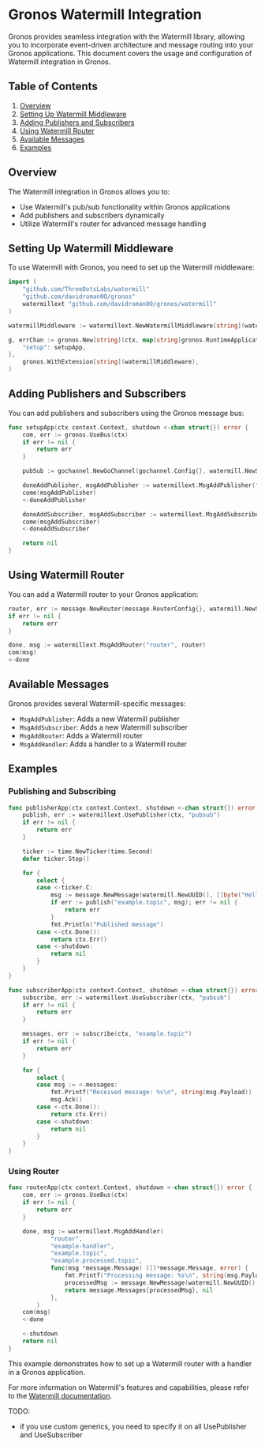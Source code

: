 # Gronos Watermill Integration

Gronos provides seamless integration with the Watermill library, allowing you to incorporate event-driven architecture and message routing into your Gronos applications. This document covers the usage and configuration of Watermill integration in Gronos.

## Table of Contents

1. [Overview](#overview)
2. [Setting Up Watermill Middleware](#setting-up-watermill-middleware)
3. [Adding Publishers and Subscribers](#adding-publishers-and-subscribers)
4. [Using Watermill Router](#using-watermill-router)
5. [Available Messages](#available-messages)
6. [Examples](#examples)

## Overview

The Watermill integration in Gronos allows you to:

- Use Watermill's pub/sub functionality within Gronos applications
- Add publishers and subscribers dynamically
- Utilize Watermill's router for advanced message handling

## Setting Up Watermill Middleware

To use Watermill with Gronos, you need to set up the Watermill middleware:

```go
import (
    "github.com/ThreeDotsLabs/watermill"
    "github.com/davidroman0O/gronos"
    watermillext "github.com/davidroman0O/gronos/watermill"
)

watermillMiddleware := watermillext.NewWatermillMiddleware[string](watermill.NewStdLogger(true, true))

g, errChan := gronos.New[string](ctx, map[string]gronos.RuntimeApplication{
    "setup": setupApp,
},
    gronos.WithExtension[string](watermillMiddleware),
)
```

## Adding Publishers and Subscribers

You can add publishers and subscribers using the Gronos message bus:

```go
func setupApp(ctx context.Context, shutdown <-chan struct{}) error {
    com, err := gronos.UseBus(ctx)
    if err != nil {
        return err
    }

    pubSub := gochannel.NewGoChannel(gochannel.Config{}, watermill.NewStdLogger(false, false))

    doneAddPublisher, msgAddPublisher := watermillext.MsgAddPublisher("pubsub", pubSub)
    come(msgAddPublisher)
    <-doneAddPublisher

    doneAddSubscriber, msgAddSubscriber := watermillext.MsgAddSubscriber("pubsub", pubSub)
    come(msgAddSubscriber)
    <-doneAddSubscriber

    return nil
}
```

## Using Watermill Router

You can add a Watermill router to your Gronos application:

```go
router, err := message.NewRouter(message.RouterConfig{}, watermill.NewStdLogger(false, false))
if err != nil {
    return err
}

done, msg := watermillext.MsgAddRouter("router", router)
com(msg)
<-done
```

## Available Messages

Gronos provides several Watermill-specific messages:

- `MsgAddPublisher`: Adds a new Watermill publisher
- `MsgAddSubscriber`: Adds a new Watermill subscriber
- `MsgAddRouter`: Adds a Watermill router
- `MsgAddHandler`: Adds a handler to a Watermill router

## Examples

### Publishing and Subscribing

```go
func publisherApp(ctx context.Context, shutdown <-chan struct{}) error {
    publish, err := watermillext.UsePublisher(ctx, "pubsub")
    if err != nil {
        return err
    }

    ticker := time.NewTicker(time.Second)
    defer ticker.Stop()

    for {
        select {
        case <-ticker.C:
            msg := message.NewMessage(watermill.NewUUID(), []byte("Hello, Watermill!"))
            if err := publish("example.topic", msg); err != nil {
                return err
            }
            fmt.Println("Published message")
        case <-ctx.Done():
            return ctx.Err()
        case <-shutdown:
            return nil
        }
    }
}

func subscriberApp(ctx context.Context, shutdown <-chan struct{}) error {
    subscribe, err := watermillext.UseSubscriber(ctx, "pubsub")
    if err != nil {
        return err
    }

    messages, err := subscribe(ctx, "example.topic")
    if err != nil {
        return err
    }

    for {
        select {
        case msg := <-messages:
            fmt.Printf("Received message: %s\n", string(msg.Payload))
            msg.Ack()
        case <-ctx.Done():
            return ctx.Err()
        case <-shutdown:
            return nil
        }
    }
}
```

### Using Router

```go
func routerApp(ctx context.Context, shutdown <-chan struct{}) error {
    com, err := gronos.UseBus(ctx)
    if err != nil {
        return err
    }

    done, msg := watermillext.MsgAddHandler(
            "router",
            "example-handler",
            "example.topic",
            "example.processed.topic",
            func(msg *message.Message) ([]*message.Message, error) {
                fmt.Printf("Processing message: %s\n", string(msg.Payload))
                processedMsg := message.NewMessage(watermill.NewUUID(), []byte("Processed: "+string(msg.Payload)))
                return message.Messages{processedMsg}, nil
            },
        )
    com(msg)
    <-done

    <-shutdown
    return nil
}
```

This example demonstrates how to set up a Watermill router with a handler in a Gronos application.

For more information on Watermill's features and capabilities, please refer to the [Watermill documentation](https://watermill.io/docs/).

TODO: 
- if you use custom generics, you need to specify it on all UsePublisher and UseSubscriber